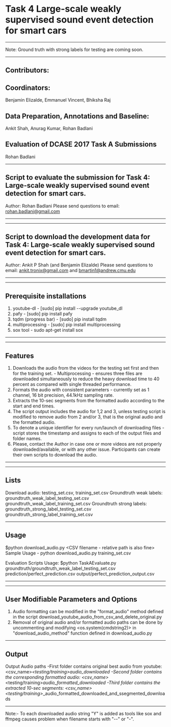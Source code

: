 # Task 4 Large-scale weakly supervised sound event detection for smart cars
--------------------------------------

Note: Ground truth with strong labels for testing are coming soon.

--------------------------------------
Contributors:
--------------------------------------

## Coordinators:

Benjamin Elizalde, Emmanuel Vincent, Bhiksha Raj

## Data Preparation, Annotations and Baseline:

Ankit Shah, Anurag Kumar, Rohan Badlani

## Evaluation of DCASE 2017 Task A Submissions

Rohan Badlani


--------------------------------------
Script to evaluate the submission for Task 4: Large-scale weakly supervised sound event detection for smart cars.
--------------------------------------

Author: Rohan Badlani
Please send questions to email: rohan.badlani@gmail.com

--------------------------------------

--------------------------------------
Script to download the development data for Task 4: Large-scale weakly supervised sound event detection for smart cars.
--------------------------------------

Author: Ankit P Shah (and Benjamin Elizalde)
Please send questions to email: ankit.tronix@gmail.com and bmartin1@andrew.cmu.edu

--------------------------------------

--------------------------------------
Prerequisite installations
--------------------------------------
1. youtube-dl - [sudo] pip install --upgrade youtube_dl
2. pafy -  [sudo] pip install pafy
3. tqdm (progress bar) -  [sudo] pip install tqdm
4. multiprocessing - [sudo] pip install multiprocessing
5. sox tool - sudo apt-get install sox
--------------------------------------

--------------------------------------
Features
--------------------------------------
1. Downloads the audio from the videos for the testing set first and then for the training set. - Multiprocessing - ensures three files are downloaded simultaneously to reduce the heavy download time to 40 percent as compared with single threaded performance.  
2. Formats the audio with consistent parameters - currently set as 1 channel, 16 bit precision, 44.1kHz sampling rate. 
3. Extracts the 10-sec segments from the formatted audio according to the start and end times.  
4. The script output includes the audio for 1,2 and 3, unless testing script is modified to remove audio from 2 and/or 3, that is the original audio and the formatted audio. 
5. To denote a unique identifier for every run/launch of downloading files - script stores the timestamp and assigns to each of the output files and folder names.  
6. Please, contact the Author in case one or more videos are not properly downloaded/available, or with any other issue. Participants can create their own scripts to download the audio.
--------------------------------------

--------------------------------------
Lists
--------------------------------------
Download audio: testing_set.csv, training_set.csv
Groundtruth weak labels: groundtruth_weak_label_testing_set.csv groundtruth_weak_label_training_set.csv
Groundtruth strong labels: groundtruth_strong_label_testing_set.csv groundtruth_strong_label_training_set.csv

--------------------------------------
Usage
--------------------------------------
$python download_audio.py  <CSV filename - relative path is also fine>
Sample Usage -  python download_audio.py training_set.csv 

Evaluation Scripts Usage:
$python TaskAEvaluate.py groundtruth/groundtruth_weak_label_testing_set.csv prediction/perfect_prediction.csv output/perfect_prediction_output.csv

--------------------------------------

--------------------------------------
User Modifiable Parameters and Options 
--------------------------------------
1. Audio formatting can be modified in the "format_audio" method defined in the script download_youtube_audio_from_csv_and_delete_original.py
2. Removal of original audio and/or formatted audio paths can be done by uncommenting and modifying <os.system(cmdstring2)> in "download_audio_method" function defined in download_audio.py

--------------------------------------
Output
--------------------------------------
Output Audio paths 
-First folder contains original best audio from youtube: 
<csv_name>_<testing/training>_<timestamp>_audio_downloaded 
-Second folder contains the corresponding formatted audio:
<csv_name>_<testing/training>_<timestamp>_audio_formatted_downloaded
-Third folder contains the extracted 10-sec segments:
<csv_name>_<testing/training>_<timestamp>_audio_formatted_downloaded_and_ssegmented_downloads

--------------------------------------
Note:- To each downloaded audio string "Y" is added as tools like sox and ffmpeg causes problem when filename starts with "--" or "-". 

